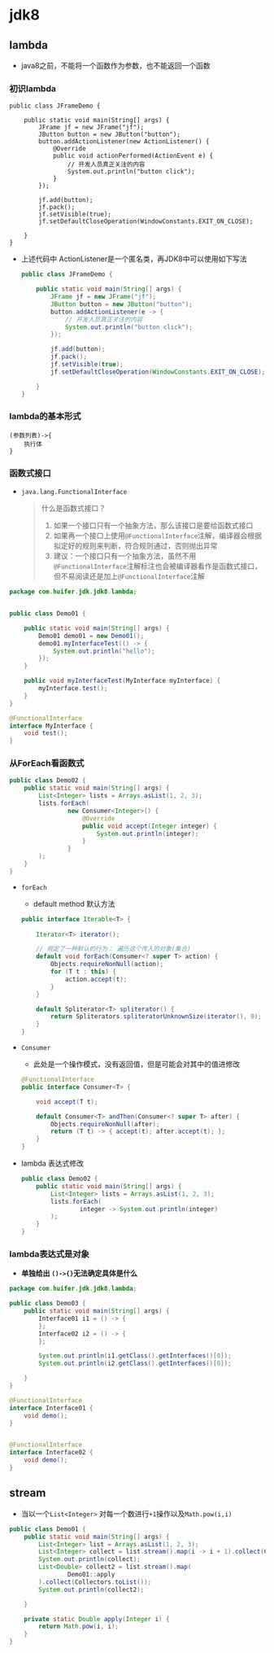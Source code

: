 # jdk8
## lambda
- java8之前，不能将一个函数作为参数，也不能返回一个函数

### 初识lambda

```jav
public class JFrameDemo {

    public static void main(String[] args) {
        JFrame jf = new JFrame("jf");
        JButton button = new JButton("button");
        button.addActionListener(new ActionListener() {
            @Override
            public void actionPerformed(ActionEvent e) {
                // 开发人员真正关注的内容
                System.out.println("button click");
            }
        });

        jf.add(button);
        jf.pack();
        jf.setVisible(true);
        jf.setDefaultCloseOperation(WindowConstants.EXIT_ON_CLOSE);

    }
}
```

- 上述代码中 ActionListener是一个匿名类，再JDK8中可以使用如下写法

  ```java
  public class JFrameDemo {
  
      public static void main(String[] args) {
          JFrame jf = new JFrame("jf");
          JButton button = new JButton("button");
          button.addActionListener(e -> {
              // 开发人员真正关注的内容
              System.out.println("button click");
          });
  
          jf.add(button);
          jf.pack();
          jf.setVisible(true);
          jf.setDefaultCloseOperation(WindowConstants.EXIT_ON_CLOSE);
  
      }
  }
  ```

### lambda的基本形式

```\
(参数列表)->{
    执行体
}
```

### 函数式接口

- `java.lang.FunctionalInterface`

  > 什么是函数式接口？
  >
  > 1. 如果一个接口只有一个抽象方法，那么该接口是要给函数式接口
  > 2. 如果再一个接口上使用`@FunctionalInterface`注解，编译器会根据拟定好的规则来判断，符合规则通过，否则抛出异常
  > 3. 建议：一个接口只有一个抽象方法，虽然不用`@FunctionalInterface`注解标注也会被编译器看作是函数式接口，但不易阅读还是加上`@FunctionalInterface`注解



```java
package com.huifer.jdk.jdk8.lambda;


public class Demo01 {

    public static void main(String[] args) {
        Demo01 demo01 = new Demo01();
        demo01.myInterfaceTest(() -> {
            System.out.println("hello");
        });
    }

    public void myInterfaceTest(MyInterface myInterface) {
        myInterface.test();
    }
}

@FunctionalInterface
interface MyInterface {
    void test();
}
```



### 从ForEach看函数式

```java
public class Demo02 {
    public static void main(String[] args) {
        List<Integer> lists = Arrays.asList(1, 2, 3);
        lists.forEach(
                new Consumer<Integer>() {
                    @Override
                    public void accept(Integer integer) {
                        System.out.println(integer);
                    }
                }
        );
    }
}
```

- `forEach` 

  - default method 默认方法

  ```java
  public interface Iterable<T> {
    
      Iterator<T> iterator();
  
      // 规定了一种默认的行为： 遍历这个传入的对象(集合)
      default void forEach(Consumer<? super T> action) {
          Objects.requireNonNull(action);
          for (T t : this) {
              action.accept(t);
          }
      }
  
      default Spliterator<T> spliterator() {
          return Spliterators.spliteratorUnknownSize(iterator(), 0);
      }
  }
  ```

- `Consumer`

  - 此处是一个操作模式，没有返回值，但是可能会对其中的值进修改

  ```java
  @FunctionalInterface
  public interface Consumer<T> {
  
      void accept(T t);
  
      default Consumer<T> andThen(Consumer<? super T> after) {
          Objects.requireNonNull(after);
          return (T t) -> { accept(t); after.accept(t); };
      }
  }
  ```

- lambda 表达式修改

    ```java
    public class Demo02 {
        public static void main(String[] args) {
            List<Integer> lists = Arrays.asList(1, 2, 3);
            lists.forEach(
                    integer -> System.out.println(integer)
            );
        }
    }
    ```



### lambda表达式是对象

- **单独给出 `()->{}`无法确定具体是什么**

```java
package com.huifer.jdk.jdk8.lambda;

public class Demo03 {
    public static void main(String[] args) {
        Interface01 i1 = () -> {
        };
        Interface02 i2 = () -> {
        };

        System.out.println(i1.getClass().getInterfaces()[0]);
        System.out.println(i2.getClass().getInterfaces()[0]);

    }
}

@FunctionalInterface
interface Interface01 {
    void demo();
}


@FunctionalInterface
interface Interface02 {
    void demo();
}
```



## stream

- 当以一个`List<Integer>` 对每一个数进行`+1`操作以及`Math.pow(i,i)`

```java
public class Demo01 {
    public static void main(String[] args) {
        List<Integer> list = Arrays.asList(1, 2, 3);
        List<Integer> collect = list.stream().map(i -> i + 1).collect(Collectors.toList());
        System.out.println(collect);
        List<Double> collect2 = list.stream().map(
                Demo01::apply
        ).collect(Collectors.toList());
        System.out.println(collect2);

    }

    private static Double apply(Integer i) {
        return Math.pow(i, i);
    }
}
```